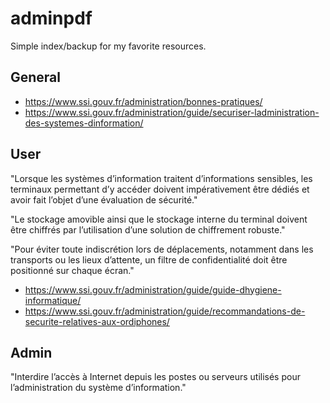 # adminpdf

Simple index/backup for my favorite resources.

## General

- https://www.ssi.gouv.fr/administration/bonnes-pratiques/
- https://www.ssi.gouv.fr/administration/guide/securiser-ladministration-des-systemes-dinformation/

## User

"Lorsque les systèmes d’information traitent d’informations sensibles, les terminaux permettant d’y accéder doivent impérativement être dédiés et avoir fait l’objet d’une évaluation de sécurité."

"Le stockage amovible ainsi que le stockage interne du terminal doivent être chiffrés par l’utilisation d’une solution de chiffrement robuste."

"Pour éviter toute indiscrétion lors de déplacements, notamment dans les transports ou les lieux d’attente, un filtre de confidentialité doit être positionné sur chaque écran."

- https://www.ssi.gouv.fr/administration/guide/guide-dhygiene-informatique/
- https://www.ssi.gouv.fr/administration/guide/recommandations-de-securite-relatives-aux-ordiphones/

## Admin

"Interdire l’accès à Internet depuis les postes ou serveurs utilisés pour l’administration du système d’information."
